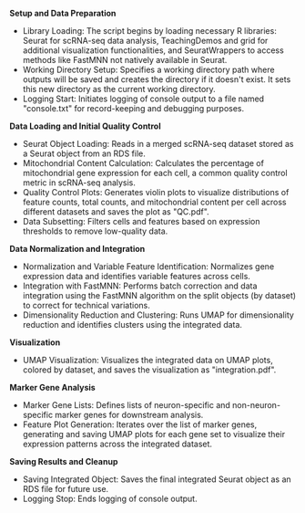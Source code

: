 **Setup and Data Preparation**
- Library Loading: The script begins by loading necessary R libraries: Seurat for scRNA-seq data analysis, TeachingDemos and grid for additional visualization functionalities, and SeuratWrappers to access methods like FastMNN not natively available in Seurat.
- Working Directory Setup: Specifies a working directory path where outputs will be saved and creates the directory if it doesn't exist. It sets this new directory as the current working directory.
- Logging Start: Initiates logging of console output to a file named "console.txt" for record-keeping and debugging purposes.

**Data Loading and Initial Quality Control**
- Seurat Object Loading: Reads in a merged scRNA-seq dataset stored as a Seurat object from an RDS file.
- Mitochondrial Content Calculation: Calculates the percentage of mitochondrial gene expression for each cell, a common quality control metric in scRNA-seq analysis.
- Quality Control Plots: Generates violin plots to visualize distributions of feature counts, total counts, and mitochondrial content per cell across different datasets and saves the plot as "QC.pdf".
- Data Subsetting: Filters cells and features based on expression thresholds to remove low-quality data.

**Data Normalization and Integration**
- Normalization and Variable Feature Identification: Normalizes gene expression data and identifies variable features across cells.
- Integration with FastMNN: Performs batch correction and data integration using the FastMNN algorithm on the split objects (by dataset) to correct for technical variations.
- Dimensionality Reduction and Clustering: Runs UMAP for dimensionality reduction and identifies clusters using the integrated data.

**Visualization**
- UMAP Visualization: Visualizes the integrated data on UMAP plots, colored by dataset, and saves the visualization as "integration.pdf".

**Marker Gene Analysis**
- Marker Gene Lists: Defines lists of neuron-specific and non-neuron-specific marker genes for downstream analysis.
- Feature Plot Generation: Iterates over the list of marker genes, generating and saving UMAP plots for each gene set to visualize their expression patterns across the integrated dataset.

**Saving Results and Cleanup**
- Saving Integrated Object: Saves the final integrated Seurat object as an RDS file for future use.
- Logging Stop: Ends logging of console output.
